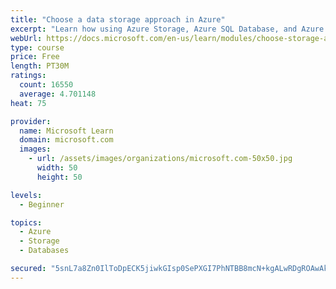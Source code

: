 ```yaml
---
title: "Choose a data storage approach in Azure"
excerpt: "Learn how using Azure Storage, Azure SQL Database, and Azure Cosmos DB - or a combination of them - for your business scenario is the best way to get the most performant solution."
webUrl: https://docs.microsoft.com/en-us/learn/modules/choose-storage-approach-in-azure/
type: course
price: Free
length: PT30M
ratings:
  count: 16550
  average: 4.701148
heat: 75

provider:
  name: Microsoft Learn
  domain: microsoft.com
  images:
    - url: /assets/images/organizations/microsoft.com-50x50.jpg
      width: 50
      height: 50

levels:
  - Beginner

topics:
  - Azure
  - Storage
  - Databases

secured: "5snL7a8Zn0IlToDpECK5jiwkGIsp0SePXGI7PhNTBB8mcN+kgALwRDgROAwAkijjIUl36mMtUtJfZo1APzGT8X8uAqyhkZ6d8TSDaBJZ/uNHr30aFVVqVFnBSrQGrd7pyuC4OqMtX1QfJX0MA3Sr0nm+7Fm8GmV5syiyAyYIhDsGq3RV0Onap2H29YHgrvcDmt7n1AQj97/5x5gUE5c+YuX4emGlK7mFuQ3+FKqB/ztZV3mF0smPhGKVeOt9xYSKslz3cpQ6Tlv3jzvvg1lOyXYQPZPSpdKzlvAjSFraUzpqo33V7d6GgJRl4Hd6VXiKhpGQufo7O4BY239yxSrZTGIVlpq2ebH8BprOs10kK9C+zTFBpYTPzTuRUa4uzULfOE/74V/6y5S8JAm3j0HgbwDRmla2078vKCv9zS2G8IilkYWjtnmgCUDhW7Z6GAOY;KQy3g3K6gmm8TkYPR4Qs6g=="
---
```


